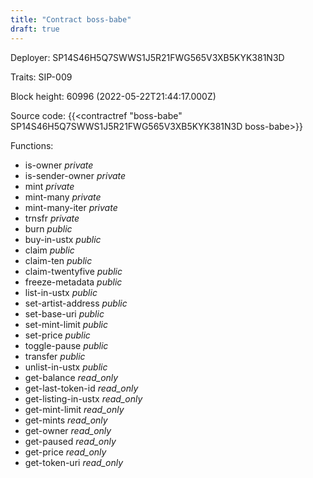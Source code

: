 ```yaml
---
title: "Contract boss-babe"
draft: true
---
```

Deployer: SP14S46H5Q7SWWS1J5R21FWG565V3XB5KYK381N3D

Traits:
SIP-009 



Block height: 60996 (2022-05-22T21:44:17.000Z)

Source code: {{<contractref "boss-babe" SP14S46H5Q7SWWS1J5R21FWG565V3XB5KYK381N3D boss-babe>}}

Functions:

* is-owner _private_
* is-sender-owner _private_
* mint _private_
* mint-many _private_
* mint-many-iter _private_
* trnsfr _private_
* burn _public_
* buy-in-ustx _public_
* claim _public_
* claim-ten _public_
* claim-twentyfive _public_
* freeze-metadata _public_
* list-in-ustx _public_
* set-artist-address _public_
* set-base-uri _public_
* set-mint-limit _public_
* set-price _public_
* toggle-pause _public_
* transfer _public_
* unlist-in-ustx _public_
* get-balance _read_only_
* get-last-token-id _read_only_
* get-listing-in-ustx _read_only_
* get-mint-limit _read_only_
* get-mints _read_only_
* get-owner _read_only_
* get-paused _read_only_
* get-price _read_only_
* get-token-uri _read_only_
